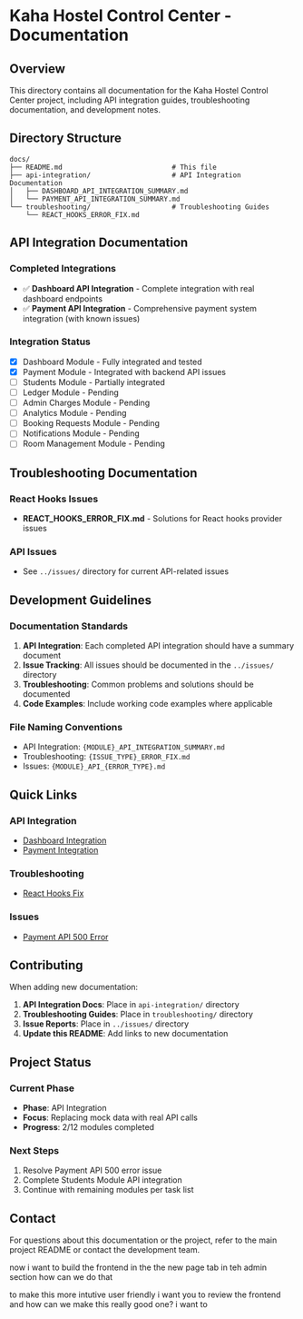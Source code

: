 # Kaha Hostel Control Center - Documentation

## Overview
This directory contains all documentation for the Kaha Hostel Control Center project, including API integration guides, troubleshooting documentation, and development notes.

## Directory Structure

```
docs/
├── README.md                           # This file
├── api-integration/                    # API Integration Documentation
│   ├── DASHBOARD_API_INTEGRATION_SUMMARY.md
│   └── PAYMENT_API_INTEGRATION_SUMMARY.md
└── troubleshooting/                    # Troubleshooting Guides
    └── REACT_HOOKS_ERROR_FIX.md
```

## API Integration Documentation

### Completed Integrations
- ✅ **Dashboard API Integration** - Complete integration with real dashboard endpoints
- ✅ **Payment API Integration** - Comprehensive payment system integration (with known issues)

### Integration Status
- [x] Dashboard Module - Fully integrated and tested
- [x] Payment Module - Integrated with backend API issues
- [ ] Students Module - Partially integrated
- [ ] Ledger Module - Pending
- [ ] Admin Charges Module - Pending
- [ ] Analytics Module - Pending
- [ ] Booking Requests Module - Pending
- [ ] Notifications Module - Pending
- [ ] Room Management Module - Pending

## Troubleshooting Documentation

### React Hooks Issues
- **REACT_HOOKS_ERROR_FIX.md** - Solutions for React hooks provider issues

### API Issues
- See `../issues/` directory for current API-related issues

## Development Guidelines

### Documentation Standards
1. **API Integration**: Each completed API integration should have a summary document
2. **Issue Tracking**: All issues should be documented in the `../issues/` directory
3. **Troubleshooting**: Common problems and solutions should be documented
4. **Code Examples**: Include working code examples where applicable

### File Naming Conventions
- API Integration: `{MODULE}_API_INTEGRATION_SUMMARY.md`
- Troubleshooting: `{ISSUE_TYPE}_ERROR_FIX.md`
- Issues: `{MODULE}_API_{ERROR_TYPE}.md`

## Quick Links

### API Integration
- [Dashboard Integration](./api-integration/DASHBOARD_API_INTEGRATION_SUMMARY.md)
- [Payment Integration](./api-integration/PAYMENT_API_INTEGRATION_SUMMARY.md)

### Troubleshooting
- [React Hooks Fix](./troubleshooting/REACT_HOOKS_ERROR_FIX.md)

### Issues
- [Payment API 500 Error](../issues/PAYMENT_API_500_ERROR.md)

## Contributing

When adding new documentation:

1. **API Integration Docs**: Place in `api-integration/` directory
2. **Troubleshooting Guides**: Place in `troubleshooting/` directory
3. **Issue Reports**: Place in `../issues/` directory
4. **Update this README**: Add links to new documentation

## Project Status

### Current Phase
- **Phase**: API Integration
- **Focus**: Replacing mock data with real API calls
- **Progress**: 2/12 modules completed

### Next Steps
1. Resolve Payment API 500 error issue
2. Complete Students Module API integration
3. Continue with remaining modules per task list

## Contact
For questions about this documentation or the project, refer to the main project README or contact the development team.



now i want to build the frontend in the the new page tab in teh admin section how can we do that 

to make this more intutive user friendly i want you to review the frontend and how can we make this really good one? i want to 